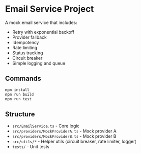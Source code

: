 # Email Service Project

A mock email service that includes:
- Retry with exponential backoff
- Provider fallback
- Idempotency
- Rate limiting
- Status tracking
- Circuit breaker
- Simple logging and queue

## Commands

```bash
npm install
npm run build
npm run test
```

## Structure
- `src/EmailService.ts` - Core logic
- `src/providers/MockProviderA.ts` - Mock provider A
- `src/providers/MockProviderB.ts` - Mock provider B
- `src/utils/*` - Helper utils (circuit breaker, rate limiter, logger)
- `tests/` - Unit tests